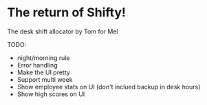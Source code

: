 # The return of Shifty! 
The desk shift allocator by Tom for Mel
 
 TODO:
 * night/morning rule
 * Error handling
 * Make the UI pretty
 * Support multi week
 * Show employee stats on UI (don't inclued backup in desk hours)
 * Show high scores on UI